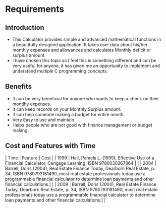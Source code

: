 # Requirements
## Introduction
* This Calculator provides simple and advanced mathematical functions in a beautifully designed application. It takes user data about his/her monthly expenses and allowances and calculates Monthly deficit or surplus amount.
* I have chosen this topic as I feel this is something different and can be very useful for anyone, it has given me an opportunity to implement and understand multiple C programming concepts.
## Benefits
* It can be very beneficial for anyone who wants to keep a check on their montlhy expenses.
* It can keep records on your Monthly Surplus amount.
* It can help someone making a budget for entire month.
* Very Easy to use and maintain .
* Helps people who are not good with finance management or budget making.

## Cost and Features with Time
| Time | Feature |	Cost |
| 1999 |	Hall, Pamela L. (1999), Effective Use of a Financial Calculator, Cengage Learning, ISBN 9780030267864	|  |
| 2004 |	Barrell, Doris (2004), Real Estate Finance Today, Dearborn Real Estate, p. 34, ISBN 9780793181490, most real estate professionals today use a programmable financial calculator to determine loan payments and other financial calculations.|  |
| 2009 |	Barrell, Doris (2004), Real Estate Finance Today, Dearborn Real Estate, p. 34, ISBN 9780793181490, most real estate professionals today use a programmable financial calculator to determine loan payments and other financial calculations.|  |	
